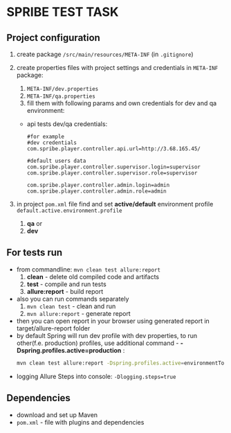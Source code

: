 # SPRIBE TEST TASK

## Project configuration

1. create package `/src/main/resources/META-INF` (in `.gitignore`)

2. create properties files with project settings and credentials in `META-INF` package:
    1) `META-INF/dev.properties`
    2) `META-INF/qa.properties `
    3) fill them with following params and own credentials for dev and qa environment:
      - api tests dev/qa credentials:
      
           ```properties
           #for example
           #dev credentials
           com.spribe.player.controller.api.url=http://3.68.165.45/

           #default users data
           com.spribe.player.controller.supervisor.login=supervisor
           com.spribe.player.controller.supervisor.role=supervisor

           com.spribe.player.controller.admin.login=admin
           com.spribe.player.controller.admin.role=admin
           ```
                     
3. in project `pom.xml` file find and set **active/default** environment profile `default.active.environment.profile`
      1. **qa** or
      2. **dev**
      
## For tests run

- from commandline: `mvn clean test allure:report`
    1) **clean** - delete old compiled code and artifacts
    2) **test** - compile and run tests
    3) **allure:report** - build report
- also you can run commands separately 
    1) `mvn clean test`  - clean and run 
    2) `mvn allure:report`  - generate report
- then you can open report in your browser using generated report in target/allure-report folder
- by default Spring will run dev profile with dev properties, to run other(f.e. production) profiles, use additional command - **-Dspring.profiles.active=production** :
    ```bash
    mvn clean test allure:report -Dspring.profiles.active=environmentToUse
    ```
- logging Allure Steps into console:
      `-Dlogging.steps=true`


## Dependencies

- download and set up Maven
- `pom.xml` - file with plugins and dependencies


